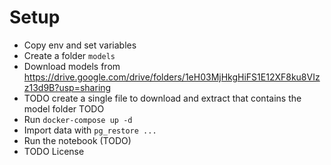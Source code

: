 # Setup

- Copy env and set variables
- Create a folder `models`
- Download models from https://drive.google.com/drive/folders/1eH03MjHkgHiFS1E12XF8ku8VIzz13d9B?usp=sharing
- TODO create a single file to download and extract that contains the model folder TODO
- Run `docker-compose up -d`
- Import data with `pg_restore ...`
- Run the notebook (TODO)
- TODO License

